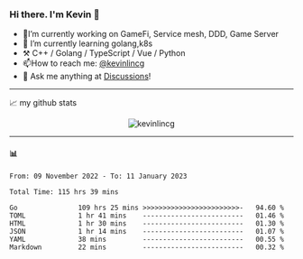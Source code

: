 ### Hi there. I'm Kevin 👋

- 🔭I’m currently working on GameFi, Service mesh, DDD, Game Server
- 🌱 I’m currently learning golang,k8s
-   :hammer_and_pick: C++ / Golang / TypeScript / Vue / Python
- 📫How to reach me: [@kevinlincg](https://twitter.com/kevinlincg) 
-   :thought_balloon: Ask me anything at [Discussions](https://github.com/kevinlincg/kevinlincg/discussions/new)!

---

📈 my github stats

<p align="center"> <img src="https://github-readme-stats-ouuan.vercel.app/api?username=kevinlincg&theme=dark&show_icons=true&count_private=true" alt="kevinlincg" />

---

#### :bar_chart: 

<!--START_SECTION:waka-->

```text
From: 09 November 2022 - To: 11 January 2023

Total Time: 115 hrs 39 mins

Go               109 hrs 25 mins >>>>>>>>>>>>>>>>>>>>>>>>-   94.60 %
TOML             1 hr 41 mins    -------------------------   01.46 %
HTML             1 hr 30 mins    -------------------------   01.30 %
JSON             1 hr 14 mins    -------------------------   01.07 %
YAML             38 mins         -------------------------   00.55 %
Markdown         22 mins         -------------------------   00.32 %
```

<!--END_SECTION:waka-->
